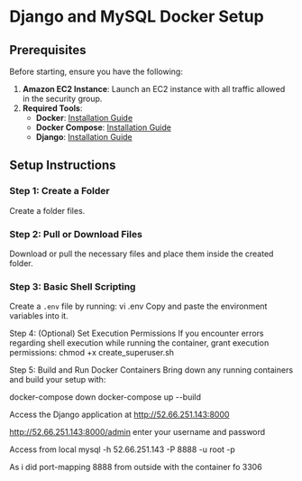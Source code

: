 # Django and MySQL Docker Setup

## Prerequisites
Before starting, ensure you have the following:

1. **Amazon EC2 Instance**: Launch an EC2 instance with all traffic allowed in the security group.
2. **Required Tools**: 
   - **Docker**: [Installation Guide](https://docs.docker.com/engine/install/ubuntu/)
   - **Docker Compose**: [Installation Guide](https://www.digitalocean.com/community/tutorials/how-to-install-and-use-docker-compose-on-ubuntu-20-04)
   - **Django**: [Installation Guide](https://www.digitalocean.com/community/tutorials/how-to-install-the-django-web-framework-on-ubuntu-22-04)

## Setup Instructions

### Step 1: Create a Folder
Create a folder files.

### Step 2: Pull or Download Files
Download or pull the necessary files and place them inside the created folder.

### Step 3: Basic Shell Scripting
Create a `.env` file by running:
vi .env
Copy and paste the environment variables into it.

Step 4: (Optional) Set Execution Permissions
If you encounter errors regarding shell execution while running the container, grant execution permissions:
chmod +x create_superuser.sh

Step 5: Build and Run Docker Containers
Bring down any running containers and build your setup with:

docker-compose down
docker-compose up --build

Access the Django application at http://52.66.251.143:8000

http://52.66.251.143:8000/admin
enter your username and password

Access from local 
mysql -h 52.66.251.143 -P 8888 -u root -p


As i did port-mapping 8888 from outside with the container fo 3306
